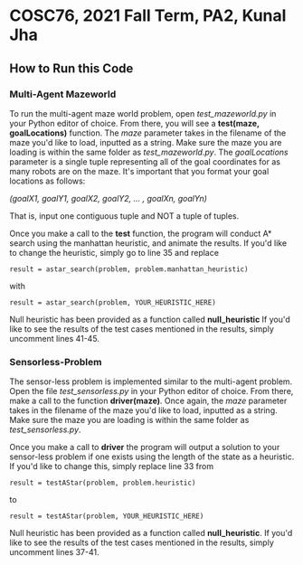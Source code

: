 # COSC76, 2021 Fall Term, PA2, Kunal Jha

## How to Run this Code

### Multi-Agent Mazeworld

To run the multi-agent maze world problem, open *test_mazeworld.py* in your Python editor of choice. From there, you will see a **test(maze, goalLocations)** function. The *maze* parameter takes in the filename of the maze you'd like to load, inputted as a string. Make sure the maze you are loading is within the same folder as *test_mazeworld.py*. The *goalLocations* parameter is a single tuple representing all of the goal coordinates for as many robots are on the maze. It's important that you format your goal locations as follows:

*(goalX1, goalY1, goalX2, goalY2, ... , goalXn, goalYn)*

That is, input one contiguous tuple and NOT a tuple of tuples.

Once you make a call to the **test** function, the program will conduct A* search using the manhattan heuristic, and animate the results. If you'd like to change the heuristic, simply go to line 35 and replace

```
result = astar_search(problem, problem.manhattan_heuristic)
```

with

```
result = astar_search(problem, YOUR_HEURISTIC_HERE)
```

Null heuristic has been provided as a function called **null_heuristic** If you'd like to see the results of the test cases mentioned in the results, simply uncomment lines 41-45.

### Sensorless-Problem

The sensor-less problem is implemented similar to the multi-agent problem. Open the file *test_sensorless.py* in your Python editor of choice. From there, make a call to the function **driver(maze)**. Once again, the *maze* parameter takes in the filename of the maze you'd like to load, inputted as a string. Make sure the maze you are loading is within the same folder as *test_sensorless.py*.

Once you make a call to **driver** the program will output a solution to your sensor-less problem if one exists using the length of the state as a heuristic. If you'd like to change this, simply replace line 33 from

```
result = testAStar(problem, problem.heuristic)
```

to

```
result = testAStar(problem, YOUR_HEURISTIC_HERE)
```

Null heuristic has been provided as a function called **null_heuristic**. If you'd like to see the results of the test cases mentioned in the results, simply uncomment lines 37-41.
